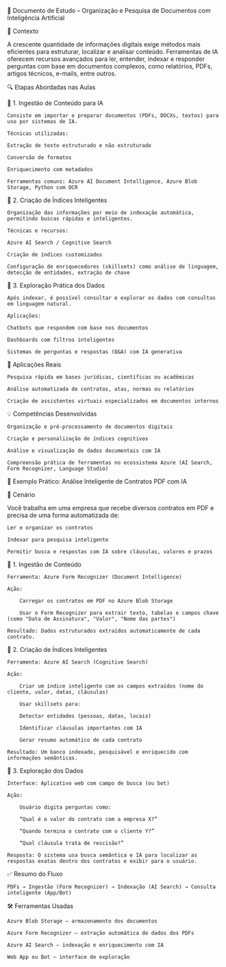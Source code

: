 🧠 Documento de Estudo – Organização e Pesquisa de Documentos com Inteligência Artificial

🧩 Contexto

A crescente quantidade de informações digitais exige métodos mais eficientes para estruturar, localizar e analisar conteúdo. Ferramentas de IA oferecem recursos avançados para ler, entender, indexar e responder perguntas com base em documentos complexos, como relatórios, PDFs, artigos técnicos, e-mails, entre outros.



🔍 Etapas Abordadas nas Aulas

🔹 1. Ingestão de Conteúdo para IA

    Consiste em importar e preparar documentos (PDFs, DOCXs, textos) para uso por sistemas de IA.

    Técnicas utilizadas:

    Extração de texto estruturado e não estruturado

    Conversão de formatos

    Enriquecimento com metadados

    Ferramentas comuns: Azure AI Document Intelligence, Azure Blob Storage, Python com OCR    

🔹 2. Criação de Índices Inteligentes

    Organização das informações por meio de indexação automática, permitindo buscas rápidas e inteligentes.

    Técnicas e recursos:

    Azure AI Search / Cognitive Search

    Criação de índices customizados

    Configuração de enriquecedores (skillsets) como análise de linguagem, detecção de entidades, extração de chave

🔹 3. Exploração Prática dos Dados

    Após indexar, é possível consultar e explorar os dados com consultas em linguagem natural.

    Aplicações:

    Chatbots que respondem com base nos documentos

    Dashboards com filtros inteligentes

    Sistemas de perguntas e respostas (Q&A) com IA generativa

🎯 Aplicações Reais

    Pesquisa rápida em bases jurídicas, científicas ou acadêmicas

    Análise automatizada de contratos, atas, normas ou relatórios

    Criação de assistentes virtuais especializados em documentos internos

💡 Competências Desenvolvidas

    Organização e pré-processamento de documentos digitais

    Criação e personalização de índices cognitivos

    Análise e visualização de dados documentais com IA

    Compreensão prática de ferramentas no ecossistema Azure (AI Search, Form Recognizer, Language Studio)


🧪 Exemplo Prático: Análise Inteligente de Contratos PDF com IA

🎯 Cenário

Você trabalha em uma empresa que recebe diversos contratos em PDF e precisa de uma forma automatizada de:

    Ler e organizar os contratos

    Indexar para pesquisa inteligente

    Permitir busca e respostas com IA sobre cláusulas, valores e prazos

🔹 1. Ingestão de Conteúdo

    Ferramenta: Azure Form Recognizer (Document Intelligence)

    Ação:

        Carregar os contratos em PDF no Azure Blob Storage

        Usar o Form Recognizer para extrair texto, tabelas e campos chave (como "Data de Assinatura", "Valor", "Nome das partes")

    Resultado: Dados estruturados extraídos automaticamente de cada contrato.

🔹 2. Criação de Índices Inteligentes

    Ferramenta: Azure AI Search (Cognitive Search)

    Ação:

        Criar um índice inteligente com os campos extraídos (nome do cliente, valor, datas, cláusulas)

        Usar skillsets para:

        Detectar entidades (pessoas, datas, locais)

        Identificar cláusulas importantes com IA

        Gerar resumo automático de cada contrato

    Resultado: Um banco indexado, pesquisável e enriquecido com informações semânticas.

🔹 3. Exploração dos Dados

    Interface: Aplicativo web com campo de busca (ou bot)

    Ação:

        Usuário digita perguntas como:

        “Qual é o valor do contrato com a empresa X?”

        “Quando termina o contrato com o cliente Y?”

        “Qual cláusula trata de rescisão?”

    Resposta: O sistema usa busca semântica e IA para localizar as respostas exatas dentro dos contratos e exibir para o usuário.


✅ Resumo do Fluxo

    PDFs → Ingestão (Form Recognizer) → Indexação (AI Search) → Consulta inteligente (App/Bot)


🛠️ Ferramentas Usadas

    Azure Blob Storage – armazenamento dos documentos

    Azure Form Recognizer – extração automática de dados dos PDFs

    Azure AI Search – indexação e enriquecimento com IA

    Web App ou Bot – interface de exploração
